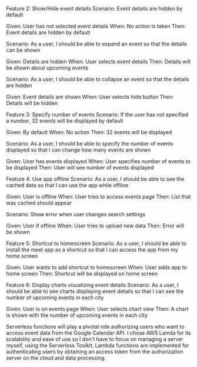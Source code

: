Feature 2: Show/Hide event details
Scenario: Event details are hidden by default

Given: User has not selected event details
When: No action is taken
Then: Event details are hidden by default

Scenario: As a user, I should be able to expand an event so that the details can be shown

Given: Details are hidden
When: User selects event details
Then: Details will be shown about upcoming events

Scenario: As a user, I should be able to collapse an event so that the details are hidden

Given: Event details are shown
When: User selects hide button
Then: Details will be hidden

Feature 3: Specify number of events
Scenario: If the user has not specified a number, 32 events will be displayed by default

Given: By default
When: No action
Then: 32 events will be displayed

Scenario: As a user, I should be able to specify the number of events displayed so that I can change how many events are shown

Given: User has events displayed
When: User specifies number of events to be displayed
Then: User will see number of events displayed

Feature 4: Use app offline
Scenario: As a user, I should be able to see the cached data so that I can use the app while offline

Given: User is offline
When: User tries to access events page
Then: List that was cached should appear

Scenario: Show error when user changes search settings

Given: User if offline
When: User tries to upload new data
Then: Error will be shown

Feature 5: Shortcut to homescreen
Scenario: As a user, I should be able to install the meet app as a shortcut so that I can access the app from my home screen

Given: User wants to add shortcut to homescreen
When: User adds app to home screen
Then: Shortcut will be displayed on home screen

Feature 6: Display charts visualizing event details
Scenario: As a user, I should be able to see charts displaying event details so that I can see the number of upcoming events in each city

Given: User is on events page
When: User selects chart view
Then: A chart is shown with the number of upcoming events in each city

Serverless functions will play a pivotal role authorizing users who want to access event data from the Google Calendar API. I chose AWS Lamda for its scalability and ease of use so I don't have to focus on managing a server myself, using the Serverless Toolkit. Lambda functions are implemented for authenticating users by obtaining an access token from the authorization server on the cloud and data processing.
